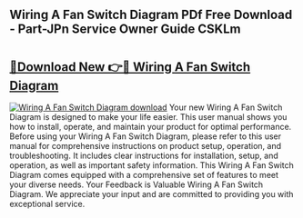 ## Wiring A Fan Switch Diagram PDf Free Download - Part-JPn Service Owner Guide CSKLm

# <h2><a href="http://dfksxe.blite.top/?on=Wiring+A+Fan+Switch+Diagram">🔗Download New 👉🔴 Wiring A Fan Switch Diagram</a></h2>

[![Wiring A Fan Switch Diagram download](https://i.imgur.com/lujVjoI.png)](http://dfksxe.blite.top/?on=Wiring+A+Fan+Switch+Diagram)
Your new Wiring A Fan Switch Diagram is designed to make your life easier. This user manual shows you how to install, operate, and maintain your product for optimal performance. Before using your Wiring A Fan Switch Diagram, please refer to this user manual for comprehensive instructions on product setup, operation, and troubleshooting. It includes clear instructions for installation, setup, and operation, as well as important safety information. This Wiring A Fan Switch Diagram comes equipped with a comprehensive set of features to meet your diverse needs. Your Feedback is Valuable Wiring A Fan Switch Diagram. We appreciate your input and are committed to providing you with exceptional service.
